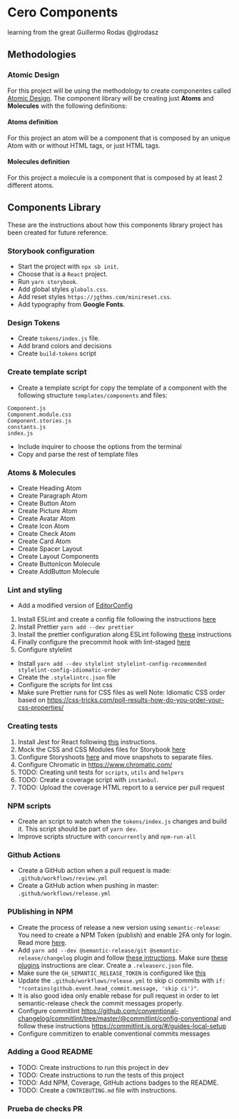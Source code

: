 # Cero Components

learning from the great Guillermo Rodas @glrodasz

## Methodologies

### Atomic Design

For this project will be using the methodology to create componentes called [Atomic Design](https://shop.bradfrost.com/products/atomic-design-ebook). The component library will be creating just **Atoms** and **Molecules** with the following definitions:

#### Atoms definition

For this project an atom will be a component that is composed by an unique Atom with or without HTML tags, or just HTML tags.

#### Molecules definition

For this project a molecule is a component that is composed by at least 2 different atoms.

## Components Library

These are the instructions about how this components library project has been created for future reference.

### Storybook configuration

- Start the project with `npx sb init`.
- Choose that is a `React` project.
- Run `yarn storybook`.
- Add global styles `globals.css`.
- Add reset styles `https://jgthms.com/minireset.css`.
- Add typography from **Google Fonts**.

### Design Tokens

- Create `tokens/index.js` file.
- Add brand colors and decisions
- Create `build-tokens` script

### Create template script

- Create a template script for copy the template of a component with
  the following structure `templates/components` and files:

```
Component.js
Component.module.css
Component.stories.js
constants.js
index.js
```

- Include inquirer to choose the options from the terminal
- Copy and parse the rest of template files

### Atoms & Molecules

- Create Heading Atom
- Create Paragraph Atom
- Create Button Atom
- Create Picture Atom
- Create Avatar Atom
- Create Icon Atom
- Create Check Atom
- Create Card Atom
- Create Spacer Layout
- Create Layout Components
- Create ButtonIcon Molecule
- Create AddButton Molecule

### Lint and styling

- Add a modified version of [EditorConfig](https://github.com/airbnb/javascript/blob/master/.editorconfig)

1. Install ESLint and create a config file following the instructions [here](https://eslint.org/docs/user-guide/getting-started#installation-and-usage)
2. Install Prettier `yarn add --dev prettier`
3. Install the prettier configuration along ESLint following [these](https://github.com/prettier/eslint-plugin-prettier#recommended-configuration) instructions
4. Finally configure the precommit hook with lint-staged [here](https://prettier.io/docs/en/precommit.html#option-1-lint-stagedhttpsgithubcomokonetlint-staged)
5. Configure stylelint

- Install `yarn add --dev stylelint stylelint-config-recommended stylelint-config-idiomatic-order`
- Create the `.stylelintrc.json` file
- Configure the scripts for lint css
- Make sure Prettier runs for CSS files as well
  Note: Idiomatic CSS order based on https://css-tricks.com/poll-results-how-do-you-order-your-css-properties/

### Creating tests

1. Install Jest for React following [this](https://jestjs.io/docs/en/tutorial-react) instructions.
2. Mock the CSS and CSS Modules files for Storybook [here](https://jestjs.io/docs/en/webpack#mocking-css-modules)
3. Configure Storyshoots [here](https://storybook.js.org/docs/react/workflows/snapshot-testing) and move snapshots to separate files.
4. Configure Chromatic in https://www.chromatic.com/
5. TODO: Creating unit tests for `scripts`, `utils` and `helpers`
6. TODO: Create a coverage script with `instanbul`.
7. TODO: Upload the coverage HTML report to a service per pull request

### NPM scripts

- Create an script to watch when the `tokens/index.js` changes and build it. This script should be part of `yarn dev`.
- Improve scripts structure with `concurrently` and `npm-run-all`

### Github Actions

- Create a GitHub action when a pull request is made: `.github/workflows/review.yml`
- Create a GitHub action when pushing in master: `.github/workflows/release.yml`

### PUblishing in NPM

- Create the process of release a new version using `semantic-release`: You need to create a NPM Token (publish) and enable 2FA only for login. Read more [here](https://github.com/semantic-release/npm/issues/277).
- Add `yarn add --dev @semantic-release/git @semantic-release/changelog` plugin and follow [these intructions](https://github.com/semantic-release/semantic-release/blob/master/docs/recipes/github-actions.md#pushing-packagejson-changes-to-a-master-branch). Make sure [these plugins](https://semantic-release.gitbook.io/semantic-release/usage/plugins#plugins-installation) instructions are clear. Create a `.releaserc.json` file.
- Make sure the `GH_SEMANTIC_RELEASE_TOKEN` is configured like [this](https://github.com/semantic-release/git/issues/196#issuecomment-702839100)
- Update the `.github/workflows/release.yml` to skip ci commits with `if: "!contains(github.event.head_commit.message, 'skip ci')"`.
- It is also good idea only enable rebase for pull request in order to let semantic-release check the commit messages properly.
- Configure commitlint https://github.com/conventional-changelog/commitlint/tree/master/@commitlint/config-conventional and follow these instructions https://commitlint.js.org/#/guides-local-setup
- Configure commitizen to enable conventional commits messages

### Adding a Good README

- TODO: Create instructions to run this project in dev
- TODO: Create instructions to run the tests of this project
- TODO: Add NPM, Coverage, GitHub actions badges to the README.
- TODO: Create a `CONTRIBUTING.md` file with instructions.

### Prueba de checks PR
